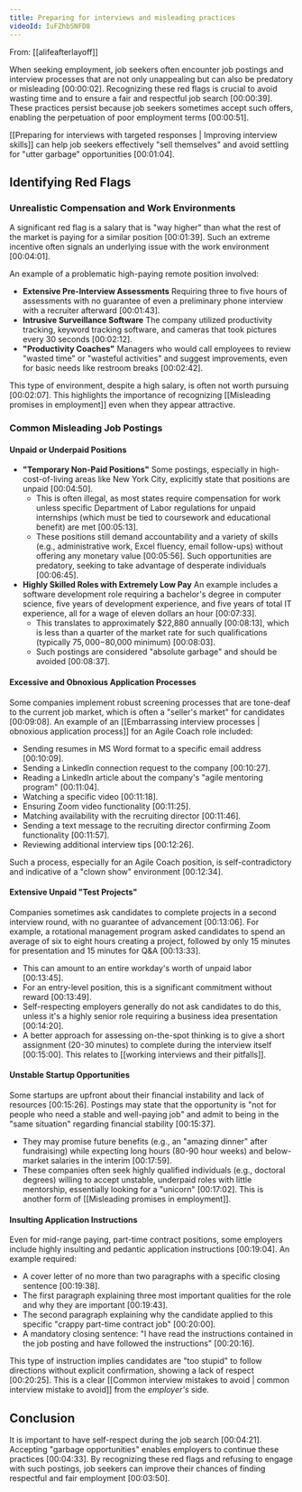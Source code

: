 ```yaml
---
title: Preparing for interviews and misleading practices
videoId: IuFZhbSNFD8
---
```


From: [[alifeafterlayoff]] <br/> 

When seeking employment, job seekers often encounter job postings and interview processes that are not only unappealing but can also be predatory or misleading <a class="yt-timestamp" data-t="00:00:02">[00:00:02]</a>. Recognizing these red flags is crucial to avoid wasting time and to ensure a fair and respectful job search <a class="yt-timestamp" data-t="00:00:39">[00:00:39]</a>. These practices persist because job seekers sometimes accept such offers, enabling the perpetuation of poor employment terms <a class="yt-timestamp" data-t="00:00:51">[00:00:51]</a>.

[[Preparing for interviews with targeted responses | Improving interview skills]] can help job seekers effectively "sell themselves" and avoid settling for "utter garbage" opportunities <a class="yt-timestamp" data-t="00:01:04">[00:01:04]</a>.

## Identifying Red Flags

### Unrealistic Compensation and Work Environments
A significant red flag is a salary that is "way higher" than what the rest of the market is paying for a similar position <a class="yt-timestamp" data-t="00:01:39">[00:01:39]</a>. Such an extreme incentive often signals an underlying issue with the work environment <a class="yt-timestamp" data-t="00:04:01">[00:04:01]</a>.

An example of a problematic high-paying remote position involved:
*   **Extensive Pre-Interview Assessments** Requiring three to five hours of assessments with no guarantee of even a preliminary phone interview with a recruiter afterward <a class="yt-timestamp" data-t="00:01:43">[00:01:43]</a>.
*   **Intrusive Surveillance Software** The company utilized productivity tracking, keyword tracking software, and cameras that took pictures every 30 seconds <a class="yt-timestamp" data-t="00:02:12">[00:02:12]</a>.
*   **"Productivity Coaches"** Managers who would call employees to review "wasted time" or "wasteful activities" and suggest improvements, even for basic needs like restroom breaks <a class="yt-timestamp" data-t="00:02:42">[00:02:42]</a>.

This type of environment, despite a high salary, is often not worth pursuing <a class="yt-timestamp" data-t="00:02:07">[00:02:07]</a>. This highlights the importance of recognizing [[Misleading promises in employment]] even when they appear attractive.

### Common Misleading Job Postings

#### Unpaid or Underpaid Positions
*   **"Temporary Non-Paid Positions"** Some postings, especially in high-cost-of-living areas like New York City, explicitly state that positions are unpaid <a class="yt-timestamp" data-t="00:04:50">[00:04:50]</a>.
    *   This is often illegal, as most states require compensation for work unless specific Department of Labor regulations for unpaid internships (which must be tied to coursework and educational benefit) are met <a class="yt-timestamp" data-t="00:05:13">[00:05:13]</a>.
    *   These positions still demand accountability and a variety of skills (e.g., administrative work, Excel fluency, email follow-ups) without offering any monetary value <a class="yt-timestamp" data-t="00:05:56">[00:05:56]</a>. Such opportunities are predatory, seeking to take advantage of desperate individuals <a class="yt-timestamp" data-t="00:06:45">[00:06:45]</a>.
*   **Highly Skilled Roles with Extremely Low Pay** An example includes a software development role requiring a bachelor's degree in computer science, five years of development experience, and five years of total IT experience, all for a wage of eleven dollars an hour <a class="yt-timestamp" data-t="00:07:33">[00:07:33]</a>.
    *   This translates to approximately $22,880 annually <a class="yt-timestamp" data-t="00:08:13">[00:08:13]</a>, which is less than a quarter of the market rate for such qualifications (typically $75,000-$80,000 minimum) <a class="yt-timestamp" data-t="00:08:03">[00:08:03]</a>.
    *   Such postings are considered "absolute garbage" and should be avoided <a class="yt-timestamp" data-t="00:08:37">[00:08:37]</a>.

#### Excessive and Obnoxious Application Processes
Some companies implement robust screening processes that are tone-deaf to the current job market, which is often a "seller's market" for candidates <a class="yt-timestamp" data-t="00:09:08">[00:09:08]</a>. An example of an [[Embarrassing interview processes | obnoxious application process]] for an Agile Coach role included:
*   Sending resumes in MS Word format to a specific email address <a class="yt-timestamp" data-t="00:10:09">[00:10:09]</a>.
*   Sending a LinkedIn connection request to the company <a class="yt-timestamp" data-t="00:10:27">[00:10:27]</a>.
*   Reading a LinkedIn article about the company's "agile mentoring program" <a class="yt-timestamp" data-t="00:11:04">[00:11:04]</a>.
*   Watching a specific video <a class="yt-timestamp" data-t="00:11:18">[00:11:18]</a>.
*   Ensuring Zoom video functionality <a class="yt-timestamp" data-t="00:11:25">[00:11:25]</a>.
*   Matching availability with the recruiting director <a class="yt-timestamp" data-t="00:11:46">[00:11:46]</a>.
*   Sending a text message to the recruiting director confirming Zoom functionality <a class="yt-timestamp" data-t="00:11:57">[00:11:57]</a>.
*   Reviewing additional interview tips <a class="yt-timestamp" data-t="00:12:26">[00:12:26]</a>.

Such a process, especially for an Agile Coach position, is self-contradictory and indicative of a "clown show" environment <a class="yt-timestamp" data-t="00:12:34">[00:12:34]</a>.

#### Extensive Unpaid "Test Projects"
Companies sometimes ask candidates to complete projects in a second interview round, with no guarantee of advancement <a class="yt-timestamp" data-t="00:13:06">[00:13:06]</a>. For example, a rotational management program asked candidates to spend an average of six to eight hours creating a project, followed by only 15 minutes for presentation and 15 minutes for Q&A <a class="yt-timestamp" data-t="00:13:33">[00:13:33]</a>.
*   This can amount to an entire workday's worth of unpaid labor <a class="yt-timestamp" data-t="00:13:45">[00:13:45]</a>.
*   For an entry-level position, this is a significant commitment without reward <a class="yt-timestamp" data-t="00:13:49">[00:13:49]</a>.
*   Self-respecting employers generally do not ask candidates to do this, unless it's a highly senior role requiring a business idea presentation <a class="yt-timestamp" data-t="00:14:20">[00:14:20]</a>.
*   A better approach for assessing on-the-spot thinking is to give a short assignment (20-30 minutes) to complete during the interview itself <a class="yt-timestamp" data-t="00:15:00">[00:15:00]</a>. This relates to [[working interviews and their pitfalls]].

#### Unstable Startup Opportunities
Some startups are upfront about their financial instability and lack of resources <a class="yt-timestamp" data-t="00:15:26">[00:15:26]</a>. Postings may state that the opportunity is "not for people who need a stable and well-paying job" and admit to being in the "same situation" regarding financial stability <a class="yt-timestamp" data-t="00:15:37">[00:15:37]</a>.
*   They may promise future benefits (e.g., an "amazing dinner" after fundraising) while expecting long hours (80-90 hour weeks) and below-market salaries in the interim <a class="yt-timestamp" data-t="00:17:59">[00:17:59]</a>.
*   These companies often seek highly qualified individuals (e.g., doctoral degrees) willing to accept unstable, underpaid roles with little mentorship, essentially looking for a "unicorn" <a class="yt-timestamp" data-t="00:17:02">[00:17:02]</a>. This is another form of [[Misleading promises in employment]].

#### Insulting Application Instructions
Even for mid-range paying, part-time contract positions, some employers include highly insulting and pedantic application instructions <a class="yt-timestamp" data-t="00:19:04">[00:19:04]</a>. An example required:
*   A cover letter of no more than two paragraphs with a specific closing sentence <a class="yt-timestamp" data-t="00:19:38">[00:19:38]</a>.
*   The first paragraph explaining three most important qualities for the role and why they are important <a class="yt-timestamp" data-t="00:19:43">[00:19:43]</a>.
*   The second paragraph explaining why the candidate applied to this specific "crappy part-time contract job" <a class="yt-timestamp" data-t="00:20:00">[00:20:00]</a>.
*   A mandatory closing sentence: "I have read the instructions contained in the job posting and have followed the instructions" <a class="yt-timestamp" data-t="00:20:16">[00:20:16]</a>.

This type of instruction implies candidates are "too stupid" to follow directions without explicit confirmation, showing a lack of respect <a class="yt-timestamp" data-t="00:20:25">[00:20:25]</a>. This is a clear [[Common interview mistakes to avoid | common interview mistake to avoid]] from the *employer's* side.

## Conclusion
It is important to have self-respect during the job search <a class="yt-timestamp" data-t="00:04:21">[00:04:21]</a>. Accepting "garbage opportunities" enables employers to continue these practices <a class="yt-timestamp" data-t="00:04:33">[00:04:33]</a>. By recognizing these red flags and refusing to engage with such postings, job seekers can improve their chances of finding respectful and fair employment <a class="yt-timestamp" data-t="00:03:50">[00:03:50]</a>.